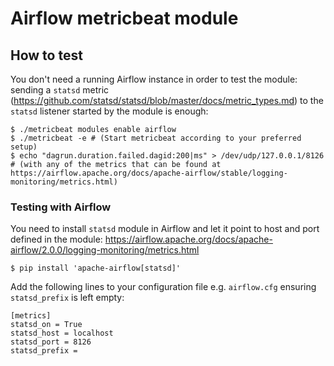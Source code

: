 # Airflow metricbeat module

## How to test
You don't need a running Airflow instance in order to test the module:
sending a `statsd` metric (https://github.com/statsd/statsd/blob/master/docs/metric_types.md) to the `statsd` listener started by the module is enough:

```
$ ./metricbeat modules enable airflow
$ ./metricbeat -e # (Start metricbeat according to your preferred setup)
$ echo "dagrun.duration.failed.dagid:200|ms" > /dev/udp/127.0.0.1/8126 # (with any of the metrics that can be found at https://airflow.apache.org/docs/apache-airflow/stable/logging-monitoring/metrics.html)
```

### Testing with Airflow
You need to install `statsd` module in Airflow and let it point to host and port defined in the module:
https://airflow.apache.org/docs/apache-airflow/2.0.0/logging-monitoring/metrics.html

```
$ pip install 'apache-airflow[statsd]'
```

Add the following lines to your configuration file e.g. `airflow.cfg` ensuring `statsd_prefix` is left empty:

```
[metrics]
statsd_on = True
statsd_host = localhost
statsd_port = 8126
statsd_prefix =
```
